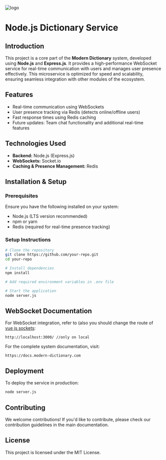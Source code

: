 ![logo](https://github.com/user-attachments/assets/35ae7237-a1f6-4f48-98f3-9fa0ee6949cc)

# Node.js Dictionary Service

## Introduction
This project is a core part of the **Modern Dictionary** system, developed using **Node.js** and **Express.js**. It provides a high-performance WebSocket service for real-time communication with users and manages user presence effectively. This microservice is optimized for speed and scalability, ensuring seamless integration with other modules of the ecosystem.

## Features
- Real-time communication using WebSockets
- User presence tracking via Redis (detects online/offline users)
- Fast response times using Redis caching
- Future updates: Team chat functionality and additional real-time features

## Technologies Used
- **Backend:** Node.js (Express.js)
- **WebSockets:** Socket.io
- **Caching & Presence Management:** Redis

## Installation & Setup
### Prerequisites
Ensure you have the following installed on your system:
- Node.js (LTS version recommended)
- npm or yarn
- Redis (required for real-time presence tracking)

### Setup Instructions
```bash
# Clone the repository
git clone https://github.com/your-repo.git
cd your-repo

# Install dependencies
npm install

# Add required environment variables in .env file

# Start the application
node server.js
```

## WebSocket Documentation
For WebSocket integration, refer to (also you should change the route of [vue js sockets](https://github.com/modern-dictionary/main):
```
http://localhost:3000/ //only on local
```
For the complete system documentation, visit:
```
https://docs.modern-dictionary.com
```

## Deployment
To deploy the service in production:
```bash
node server.js
```

## Contributing
We welcome contributions! If you'd like to contribute, please check our contribution guidelines in the main documentation.

## License
This project is licensed under the MIT License.

